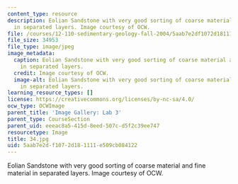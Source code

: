```yaml
---
content_type: resource
description: Eolian Sandstone with very good sorting of coarse material and fine material
  in separated layers. Image courtesy of OCW.
file: /courses/12-110-sedimentary-geology-fall-2004/5aab7e2df1072d181111e509cb084122_34.jpg
file_size: 34953
file_type: image/jpeg
image_metadata:
  caption: Eolian Sandstone with very good sorting of coarse material and fine material
    in separated layers.
  credit: Image courtesy of OCW.
  image-alt: Eolian Sandstone with very good sorting of coarse material and fine material
    in separated layers.
learning_resource_types: []
license: https://creativecommons.org/licenses/by-nc-sa/4.0/
ocw_type: OCWImage
parent_title: 'Image Gallery: Lab 3'
parent_type: CourseSection
parent_uid: eeeac8a5-415d-8eed-507c-d5f2c39ee747
resourcetype: Image
title: 34.jpg
uid: 5aab7e2d-f107-2d18-1111-e509cb084122
---
```

Eolian Sandstone with very good sorting of coarse material and fine material in separated layers. Image courtesy of OCW.